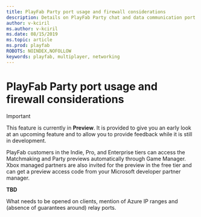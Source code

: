 ```yaml
---
title: PlayFab Party port usage and firewall considerations
description: Details on PlayFab Party chat and data communication port usage and firewall configuration requirements.
author: v-kciril
ms.author: v-kciril
ms.date: 08/15/2019
ms.topic: article
ms.prod: playfab
ROBOTS: NOINDEX,NOFOLLOW
keywords: playfab, multiplayer, networking
---
```


# PlayFab Party port usage and firewall considerations

> [!IMPORTANT]
> This feature is currently in **Preview**. It is provided to give you an early look at an upcoming feature and to allow you to provide feedback while it is still in development.
>
> PlayFab customers in the Indie, Pro, and Enterprise tiers can access the Matchmaking and Party previews automatically through Game Manager. Xbox managed partners are also invited for the preview in the free tier and can get a preview access code from your Microsoft developer partner manager.

**TBD**

What needs to be opened on clients, mention of Azure IP ranges and (absence of guarantees around) relay ports.

